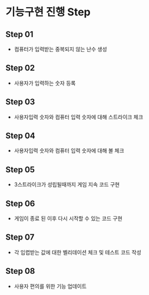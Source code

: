 # 기능구현 진행 Step
## Step 01
* 컴퓨터가 입력받는 중복되지 않는 난수 생성

## Step 02
* 사용자가 입력하는 숫자 등록

## Step 03
* 사용자입력 숫자와 컴퓨터 입력 숫자에 대해 스트라이크 체크

## Step 04
* 사용자입력 숫자와 컴퓨터 입력 숫자에 대해 볼 체크

## Step 05
* 3스트라이크가 성립될때까지 게임 지속 코드 구현

## Step 06
* 게임이 종료 된 이후 다시 시작할 수 있는 코드 구현

## Step 07
* 각 입렵받는 값에 대한 벨리데이션 체크 및 테스트 코드 작성

## Step 08
* 사용자 편의를 위한 기능 업데이트
